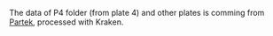 The data of P4 folder (from plate 4) and other plates is comming from [Partek](http://partek.servidor-ciberehd.upc.es/), processed with Kraken.
